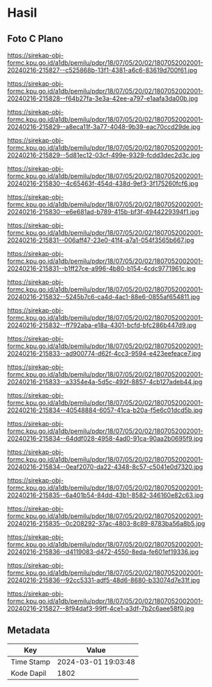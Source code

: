 # Hasil

## Foto C Plano

https://sirekap-obj-formc.kpu.go.id/a1db/pemilu/pdpr/18/07/05/20/02/1807052002001-20240216-215827--c525868b-13f1-4381-a6c6-83619d700f61.jpg

https://sirekap-obj-formc.kpu.go.id/a1db/pemilu/pdpr/18/07/05/20/02/1807052002001-20240216-215828--f64b27fa-3e3a-42ee-a797-e1aafa3da00b.jpg

https://sirekap-obj-formc.kpu.go.id/a1db/pemilu/pdpr/18/07/05/20/02/1807052002001-20240216-215829--a8eca11f-3a77-4048-9b39-eac70ccd29de.jpg

https://sirekap-obj-formc.kpu.go.id/a1db/pemilu/pdpr/18/07/05/20/02/1807052002001-20240216-215829--5d81ec12-03cf-499e-9329-fcdd3dec2d3c.jpg

https://sirekap-obj-formc.kpu.go.id/a1db/pemilu/pdpr/18/07/05/20/02/1807052002001-20240216-215830--4c65463f-454d-438d-9ef3-3f175260fcf6.jpg

https://sirekap-obj-formc.kpu.go.id/a1db/pemilu/pdpr/18/07/05/20/02/1807052002001-20240216-215830--e6e681ad-b789-415b-bf3f-4944229394f1.jpg

https://sirekap-obj-formc.kpu.go.id/a1db/pemilu/pdpr/18/07/05/20/02/1807052002001-20240216-215831--006aff47-23e0-41f4-a7a1-054f3565b667.jpg

https://sirekap-obj-formc.kpu.go.id/a1db/pemilu/pdpr/18/07/05/20/02/1807052002001-20240216-215831--b1ff27ce-a996-4b80-b154-4cdc9771961c.jpg

https://sirekap-obj-formc.kpu.go.id/a1db/pemilu/pdpr/18/07/05/20/02/1807052002001-20240216-215832--5245b7c6-ca4d-4ac1-88e6-0855af654811.jpg

https://sirekap-obj-formc.kpu.go.id/a1db/pemilu/pdpr/18/07/05/20/02/1807052002001-20240216-215832--ff792aba-e18a-4301-bcfd-bfc286b447d9.jpg

https://sirekap-obj-formc.kpu.go.id/a1db/pemilu/pdpr/18/07/05/20/02/1807052002001-20240216-215833--ad900774-d62f-4cc3-9594-e423eefeace7.jpg

https://sirekap-obj-formc.kpu.go.id/a1db/pemilu/pdpr/18/07/05/20/02/1807052002001-20240216-215833--a3354e4a-5d5c-492f-8857-4cb127adeb44.jpg

https://sirekap-obj-formc.kpu.go.id/a1db/pemilu/pdpr/18/07/05/20/02/1807052002001-20240216-215834--40548884-6057-41ca-b20a-f5e6c01dcd5b.jpg

https://sirekap-obj-formc.kpu.go.id/a1db/pemilu/pdpr/18/07/05/20/02/1807052002001-20240216-215834--64ddf028-4958-4ad0-91ca-90aa2b0695f9.jpg

https://sirekap-obj-formc.kpu.go.id/a1db/pemilu/pdpr/18/07/05/20/02/1807052002001-20240216-215834--0eaf2070-da22-4348-8c57-c5041e0d7320.jpg

https://sirekap-obj-formc.kpu.go.id/a1db/pemilu/pdpr/18/07/05/20/02/1807052002001-20240216-215835--6a401b54-84dd-43b1-8582-346160e82c63.jpg

https://sirekap-obj-formc.kpu.go.id/a1db/pemilu/pdpr/18/07/05/20/02/1807052002001-20240216-215835--0c208292-37ac-4803-8c89-8783ba56a8b5.jpg

https://sirekap-obj-formc.kpu.go.id/a1db/pemilu/pdpr/18/07/05/20/02/1807052002001-20240216-215836--d4119083-d472-4550-8eda-fe601ef19336.jpg

https://sirekap-obj-formc.kpu.go.id/a1db/pemilu/pdpr/18/07/05/20/02/1807052002001-20240216-215836--92cc5331-adf5-48d6-8680-b33074d7e31f.jpg

https://sirekap-obj-formc.kpu.go.id/a1db/pemilu/pdpr/18/07/05/20/02/1807052002001-20240216-215827--8f94daf3-99ff-4ce1-a3df-7b2c6aee58f0.jpg


## Metadata

| Key        | Value               |
| ---------- | ------------------- |
| Time Stamp | 2024-03-01 19:03:48 |
| Kode Dapil | 1802                |




